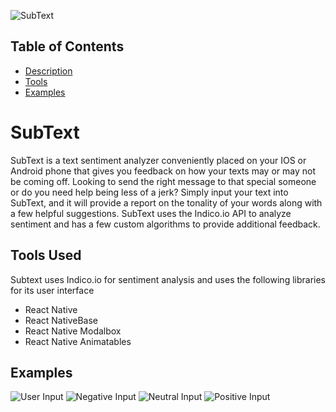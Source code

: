 [logo]: https://github.com/Soul-Potato/subtext/blob/master/public/subText_logo.png "SubText Logo"

![SubText][logo]

## Table of Contents

* [Description](#subtext)
* [Tools](#tools-used)
* [Examples](#examples)


# SubText

 SubText is a text sentiment analyzer conveniently placed on your IOS or Android phone that gives you feedback on how your texts may or may not be coming off. Looking to send the right message to that special someone or do you need help being less of a jerk? Simply input your text into SubText, and it will provide a report on the tonality of your words along with a few helpful suggestions. SubText uses the Indico.io API to analyze sentiment and has a few custom algorithms to provide additional feedback.
 
 ## Tools Used
 
 Subtext uses Indico.io for sentiment analysis and uses the following libraries for its user interface
 
 * React Native
 * React NativeBase
 * React Native Modalbox
 * React Native Animatables
 
 ## Examples
 
 
[example1]: https://s33.postimg.cc/x7ndwefz3/Screenshot_20180828-130508.png "User Input"
[example2]: https://s33.postimg.cc/ibouotca7/Screenshot_20180828-130549.png "Negative Input"
[example3]: https://s33.postimg.cc/h9eo6a16n/Screenshot_20180828-130612.png "Neutral Input"
[example4]: https://s33.postimg.cc/h9eo6a16n/Screenshot_20180828-130612.png "Positive Input"

![User Input][example1]
![Negative Input][example2]
![Neutral Input][example3]
![Positive Input][example4]
